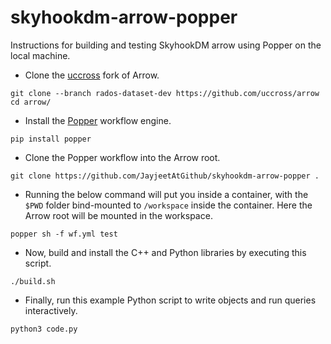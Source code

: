 # skyhookdm-arrow-popper


Instructions for building and testing SkyhookDM arrow using Popper on the local machine.

* Clone the [uccross](https://github.com/uccross) fork of Arrow.
```
git clone --branch rados-dataset-dev https://github.com/uccross/arrow
cd arrow/
```

* Install the [Popper](https://getpopper.io) workflow engine.
```
pip install popper
```

* Clone the Popper workflow into the Arrow root.
```
git clone https://github.com/JayjeetAtGithub/skyhookdm-arrow-popper .
```

* Running the below command will put you inside a container, with the `$PWD` folder bind-mounted to `/workspace` inside the container.
Here the Arrow root will be mounted in the workspace.
```
popper sh -f wf.yml test
```

* Now, build and install the C++ and Python libraries by executing this script.
```
./build.sh
```

* Finally, run this example Python script to write objects and run queries interactively.
```
python3 code.py
```
